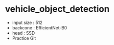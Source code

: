 # vehicle_object_detection

- input size : 512
- backcone : EfficientNet-B0
- head : SSD
- Practice Git
